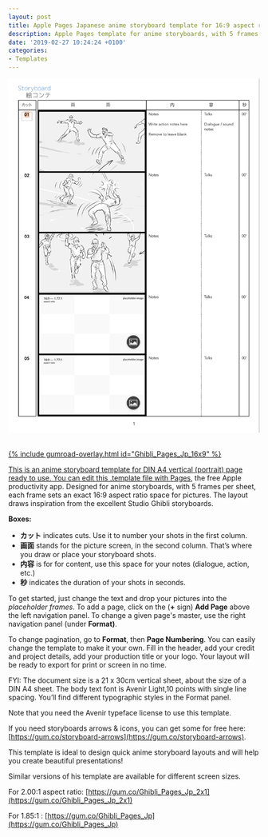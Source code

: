 ```yaml
---
layout: post
title: Apple Pages Japanese anime storyboard template for 16:9 aspect ratio
description: Apple Pages template for anime storyboards, with 5 frames per sheet, for 1.77:1
date: '2019-02-27 10:24:24 +0100'
categories:
- Templates
---
```

<a href="https://gum.co/Ghibli_Pages_Jp_16x9"><img src="/images/Apple-Pages_Japanese-Anime-Storyboard-Template_16x9-on-A4-vertical_sample.png"/><br/><br/>

{% include gumroad-overlay.html id="Ghibli_Pages_Jp_16x9" %}

This is an anime storyboard template for DIN A4 vertical (portrait) page ready to use. You can edit this .template file with [Pages](https://www.apple.com/pages/), the free Apple productivity app. Designed for anime storyboards, with 5 frames per sheet, each frame sets an exact 16:9 aspect ratio space for pictures. The layout draws inspiration from the excellent Studio Ghibli storyboards.

**Boxes:**

- **カット** indicates cuts. Use it to number your shots in the first column.
- **画面** stands for the picture screen, in the second column. That’s where you draw or place your storyboard shots.
- **内容** is for for content, use this space for your notes (dialogue, action, etc.)
- **秒** indicates the duration of your shots in seconds.


To get started, just change the text and drop your pictures into the *placeholder frames*. To add a page, click on the (**+** sign) **Add Page** above the left navigation panel. To change a given page's master, use the right navigation panel (under **Format)**.

To change pagination, go to **Format**, then **Page Numbering**. You can easily change the template to make it your own. Fill in the header, add your credit and project details, add your production title or your logo. Your layout will be ready to export for print or screen in no time.

FYI: The document size is a 21 x 30cm vertical sheet, about the size of a DIN A4 sheet. The body text font is Avenir Light,10 points with single line spacing. You’ll find different typographic styles in the Format panel.

Note that you need the Avenir typeface license to use this template.

If you need storyboards arrows & icons, you can get some for free here: [https://gum.co/storyboard-arrows](https://gum.co/storyboard-arrows).

This template is ideal to design quick anime storyboard layouts and will help you create beautiful presentations!

Similar versions of his template are available for different screen sizes.

For 2.00:1 aspect ratio: [https://gum.co/Ghibli_Pages_Jp_2x1](https://gum.co/Ghibli_Pages_Jp_2x1)

For 1.85:1 : [https://gum.co/Ghibli_Pages_Jp](https://gum.co/Ghibli_Pages_Jp)
